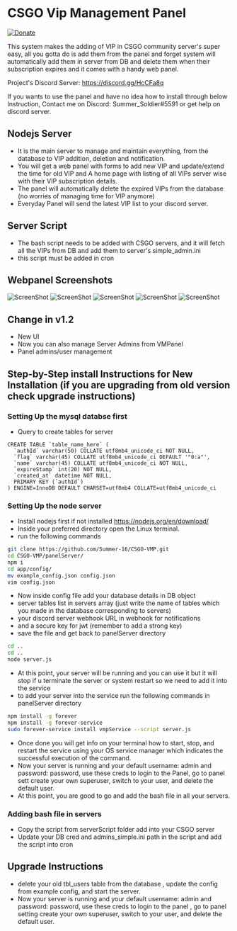# CSGO Vip Management Panel
[![Donate](https://img.shields.io/badge/Donate-PayPal-green.svg)](https://www.paypal.me/Shivam169)  

This system makes the adding of VIP in CSGO community server's super easy, all you gotta do is add them from the panel and forget system will automatically add them in server from DB and delete them when their subscription expires and it comes with a handy web panel.

Project's Discord Server: https://discord.gg/HcCFa8q

If you wants to use the panel and have no idea how to install through below Instruction, Contact me on Discord: Summer_Soldier#5591 or get help on discord server.

## Nodejs Server
- It is the main server to manage and maintain everything, from the database to VIP addition, deletion and notification.
- You will get a web panel with forms to add new VIP and update/extend the time for old VIP and A home page with listing of all VIPs server wise with their VIP subscription details.
- The panel will automatically delete the expired VIPs from the database (no worries of managing time for VIP anymore)
- Everyday Panel will send the latest VIP list to your discord server.
 

## Server Script
- The bash script needs to be added with CSGO servers, and it will fetch all the VIPs from DB and add them to server's simple_admin.ini 
- this script must be added in cron

## Webpanel Screenshots
![ScreenShot](https://github.com/Summer-16/CSGO-VMP/blob/master/screenshots/VMP1_SS.png)
![ScreenShot](https://github.com/Summer-16/CSGO-VMP/blob/master/screenshots/VMP2_SS.png)
![ScreenShot](https://github.com/Summer-16/CSGO-VMP/blob/master/screenshots/VMP3_SS.png)
![ScreenShot](https://github.com/Summer-16/CSGO-VMP/blob/master/screenshots/VMP4_SS.png)
![ScreenShot](https://github.com/Summer-16/CSGO-VMP/blob/master/screenshots/VMP5_SS.png)

## Change in v1.2
- New UI
- Now you can also manage Server Admins from VMPanel
- Panel admins/user management

## Step-by-Step install Instructions for New Installation (if you are upgrading from old version check upgrade instructions)
### Setting Up the mysql databse first
- Query to create tables for server
```mysql
CREATE TABLE `table_name_here` (
  `authId` varchar(50) COLLATE utf8mb4_unicode_ci NOT NULL,
  `flag` varchar(45) COLLATE utf8mb4_unicode_ci DEFAULT '"0:a"',
  `name` varchar(45) COLLATE utf8mb4_unicode_ci NOT NULL,
  `expireStamp` int(20) NOT NULL,
  `created_at` datetime NOT NULL,
  PRIMARY KEY (`authId`)
) ENGINE=InnoDB DEFAULT CHARSET=utf8mb4 COLLATE=utf8mb4_unicode_ci
```

### Setting Up the node server
- Install nodejs first if not installed https://nodejs.org/en/download/
- Inside your preferred directory open the Linux terminal.
- run the following commands
```bash
git clone https://github.com/Summer-16/CSGO-VMP.git
cd CSGO-VMP/panelServer/
npm i
cd app/config/
mv example_config.json config.json
vim config.json
```
- Now inside config file add your database details in DB object
- server tables list in servers array (just write the name of tables which you made in the database corresponding to servers)
- your discord server webhook URL in webhook for notifications
- and a secure key for jwt (remember to add a strong key)
- save the file and get back to panelServer directory
```bash
cd ..
cd ..
node server.js
```
- At this point, your server will be running and you can use it but it will stop if u terminate the server or system restart so we need to add it into the service
- to add your server into the service run the following commands in panelServer directory
```bash
npm install -g forever
npm install -g forever-service
sudo forever-service install vmpService --script server.js
```
- Once done you will get info on your terminal how to start, stop, and restart the service using your OS service manager which indicates the successful execution of the command.
- Now your server is running and your default username: admin and password: password, use these creds to login to the Panel, go to panel sett create your own superuser, switch to your user, and delete the default user.
- At this point, you are good to go and add the bash file in all your servers.

### Adding bash file in servers
- Copy the script from serverScript folder add into your CSGO server 
- Update your DB cred and admins_simple.ini path in the script and add the script into cron

## Upgrade Instructions
- delete your old tbl_users table from the database , update the config from example config, and start the server.
- Now your server is running and your default username: admin and password: password, use these creds to login to the panel , go to panel setting create your own superuser, switch to your user, and delete the default user.